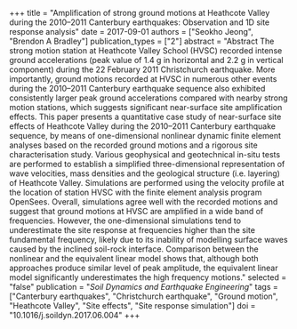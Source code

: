 +++
title = "Amplification of strong ground motions at Heathcote Valley during the 2010–2011 Canterbury earthquakes: Observation and 1D site response analysis"
date = 2017-09-01
authors = ["Seokho Jeong", "Brendon A Bradley"]
publication_types = ["2"]
abstract = "Abstract The strong motion station at Heathcote Valley School (HVSC) recorded intense ground accelerations (peak value of 1.4 g in horizontal and 2.2 g in vertical component) during the 22 February 2011 Christchurch earthquake. More importantly, ground motions recorded at HVSC in numerous other events during the 2010–2011 Canterbury earthquake sequence also exhibited consistently larger peak ground accelerations compared with nearby strong motion stations, which suggests significant near-surface site amplification effects. This paper presents a quantitative case study of near-surface site effects of Heathcote Valley during the 2010–2011 Canterbury earthquake sequence, by means of one-dimensional nonlinear dynamic finite element analyses based on the recorded ground motions and a rigorous site characterisation study. Various geophysical and geotechnical in-situ tests are performed to establish a simplified three-dimensional representation of wave velocities, mass densities and the geological structure (i.e. layering) of Heathcote Valley. Simulations are performed using the velocity profile at the location of station HVSC with the finite element analysis program OpenSees. Overall, simulations agree well with the recorded motions and suggest that ground motions at HVSC are amplified in a wide band of frequencies. However, the one-dimensional simulations tend to underestimate the site response at frequencies higher than the site fundamental frequency, likely due to its inability of modelling surface waves caused by the inclined soil-rock interface. Comparison between the nonlinear and the equivalent linear model shows that, although both approaches produce similar level of peak amplitude, the equivalent linear model significantly underestimates the high frequency motions."
selected = "false"
publication = "*Soil Dynamics and Earthquake Engineering*"
tags = ["Canterbury earthquakes", "Christchurch earthquake", "Ground motion", "Heathcote Valley", "Site effects", "Site response simulation"]
doi = "10.1016/j.soildyn.2017.06.004"
+++

